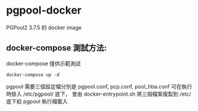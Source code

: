 # pgpool-docker

PGPool2 3.7.5 的 docker image

## docker-compose 測試方法:

docker-compose 僅供示範測試

```
docker-compose up -d
```

pgpool 需要三個設定檔分別是 pgpool.conf, pcp.conf, pool_hba.conf 可在執行時掛入 /etc/pgpool/ 底下，
會由 docker-entrypoint.sh 將三個檔案複製到 /etc/ 底下給 pgpool 執行檔載入